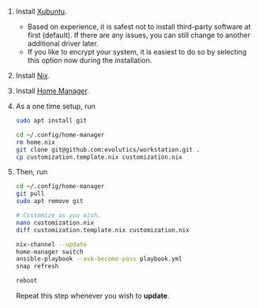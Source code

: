 1. Install [Xubuntu](https://xubuntu.org).
   - Based on experience, it is safest not to install third-party software at
     first (default). If there are any issues, you can still change to another
     additional driver later.
   - If you like to encrypt your system, it is easiest to do so by selecting
     this option now during the installation.
1. Install [Nix](https://nixos.org).
1. Install [Home Manager](https://nix-community.github.io/home-manager/).
1. As a one time setup, run

   ```bash
   sudo apt install git

   cd ~/.config/home-manager
   rm home.nix
   git clone git@github.com:evolutics/workstation.git .
   cp customization.template.nix customization.nix
   ```

1. Then, run

   ```bash
   cd ~/.config/home-manager
   git pull
   sudo apt remove git

   # Customize as you wish.
   nano customization.nix
   diff customization.template.nix customization.nix

   nix-channel --update
   home-manager switch
   ansible-playbook --ask-become-pass playbook.yml
   snap refresh

   reboot
   ```

   Repeat this step whenever you wish to **update**.
